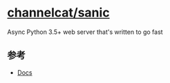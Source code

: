 # [channelcat/sanic](https://github.com/channelcat/sanic)

Async Python 3.5+ web server that's written to go fast

## 参考

* [Docs](http://sanic.readthedocs.io/en/latest/)

